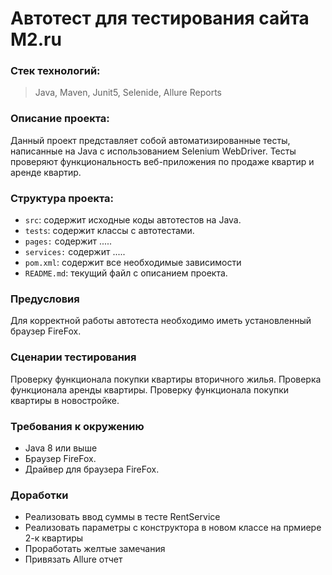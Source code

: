 # Автотест для тестирования сайта M2.ru

### Стек технологий:

>Java, Maven, Junit5, Selenide, Allure Reports

### Описание проекта:
Данный проект представляет собой автоматизированные тесты, 
написанные на Java с использованием Selenium WebDriver. 
Тесты проверяют функциональность веб-приложения по продаже квартир и аренде квартир.

### Структура проекта:
- `src`: содержит исходные коды автотестов на Java.
- `tests`: содержит классы с автотестами.
- `pages:` содержит .....
- `services:` содержит .....
- `pom.xml`: содержит все необходимые зависимости
- `README.md`: текущий файл с описанием проекта.

### Предусловия
Для корректной работы автотеста необходимо иметь установленный браузер FireFox.

### Сценарии тестирования
Проверку функционала покупки квартиры вторичного жилья.
Проверка функционала аренды квартиры.
Проверку функционала покупки квартиры в новостройке.

### Требования к окружению
- Java 8 или выше
- Браузер FireFox.
- Драйвер для браузера FireFox.


### Доработки
- Реализовать ввод суммы в тесте RentService
- Реализовать параметры с конструктора в новом классе на прмиере 2-к квартиры
- Проработать желтые замечания
- Привязать Allure отчет
